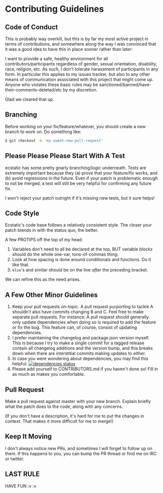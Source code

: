 # Contributing Guidelines

## Code of Conduct

This is probably way overkill, but this is by far my most active project in
terms of contributions, and somewhere along the way I was convinced that it
was a good idea to have this in place sooner rather than later:

I want to provide a safe, healthy environment for all contributors/participants
regardless of gender, sexual orientation, disability, race, religion, etc.
As such, I don't tolerate harassment of participants in any form. In particular
this applies to my issues tracker, but also to any other means of communication
associated with this project that might come up. Anyone who violates these
basic rules may be sanctioned/banned/have-their-comments-deleted/etc by my
discretion.

Glad we cleared that up.

## Branching

Before working on your fix/feature/whatever, you should create a new branch to
work on. Do something like:

```sh
$ git checkout -b 'my-sweet-new-pull-request'
```

## Please Please Please Start With A Test

ecstatic has some pretty gnarly branching/logic underneath. Tests are extremely
important because they (a) prove that your feature/fix works, and (b) avoid
regressions in the future. Even if your patch is problematic enough to not be
merged, a test will still be very helpful for confirming any future fix.

I won't reject your patch outright if it's missing new tests, but it sure
helps!

## Code Style

Ecstatic's code base follows a relatively consistent style. The closer your
patch blends in with the status quo, the better.

A few PROTIPS off the top of my head:

1. Variables don't need to all be declared at the top, BUT variable *blocks*
should do the whole one-var, tons-of-commas thing.
2. Look at how spacing is done around conditionals and functions. Do it like
that. 
3. `else`'s and similar should be on the line *after* the preceding bracket.

We can refine this as the need arises.

## A Few Other Minor Guidelines

1. Keep your pull requests on-topic. A pull request purporting to tackle A
shouldn't also have commits changing B and C. Feel free to make separate pull
requests. For instance: A pull request should generally only update
dependencies when doing so is required to add the feature or fix the bug. This
feature can, of course, consist of updating dependencies.
2. I prefer maintaining the changelog and package.json version myself. This is
because I try to make a single commit for a tagged release contain all
changelog additions and the version bump, and this breaks down when there are
interstitial commits making updates to either.
3. In case you were wondering about dependencies, you may find this helpful:
[![dependencies status](https://david-dm.org/jfhbrook/node-ecstatic.svg)](https://david-dm.org/jfhbrook/node-ecstatic)
4. Please add yourself to CONTRIBUTORS.md if you haven't done so! Fill in as
much as makes you comfortable.

## Pull Request

Make a pull request against master with your new branch. Explain briefly what
the patch does to the code, along with any concerns.

(If you don't have a description, it's hard for me to put the changes in
context. That makes it more difficult for me to merge!)

## Keep It Moving

I don't always notice new PRs, and sometimes I will forget to follow up on
them. If this happens to you, you can bump the PR thread or find me on
IRC or twitter.

## LAST RULE

HAVE FUN :v :v

